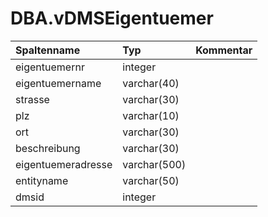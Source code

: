 # DBA.vDMSEigentuemer

|Spaltenname|Typ|Kommentar|
|:----------|:--|:--------|
|eigentuemernr|integer||
|eigentuemername|varchar(40)||
|strasse|varchar(30)||
|plz|varchar(10)||
|ort|varchar(30)||
|beschreibung|varchar(30)||
|eigentuemeradresse|varchar(500)||
|entityname|varchar(50)||
|dmsid|integer||
